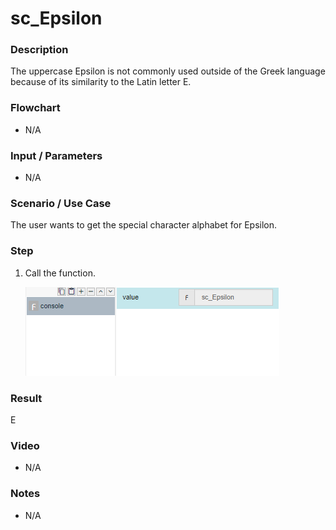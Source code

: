 ﻿# sc_Epsilon

### Description

The uppercase Epsilon is not commonly used outside of the Greek language because of its similarity to the Latin letter E.

### Flowchart

- N/A 

### Input / Parameters

- N/A

### Scenario / Use Case

The user wants to get the special character alphabet for Epsilon.

### Step

1. Call the function.
    
    ![](../../../../document/function/SpecialCharacter/sc_Epsilon/sc_Epsilon-step-1.png?raw=true)
 
### Result

Ε
 
### Video

- N/A

<!--[![Video](http://i.imgur.com/Ot5DWAW.png)](https://youtu.be/StTqXEQ2l-Y?t=35s)-->

### Notes

- N/A